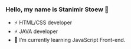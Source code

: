 ### Hello, my name is Stanimir Stoew 👋
- ⚡ HTML/CSS developer
- ⚡ JAVA developer
- 🌱 I’m currently learning JavaScript Front-end.



<!--
**sstoew93/sstoew93** is a ✨ _special_ ✨ repository because its `README.md` (this file) appears on your GitHub profile.

Here are some ideas to get you started:

- 🔭 I’m currently working on ...
- 🌱 I’m currently learning ...
- 👯 I’m looking to collaborate on ...
- 🤔 I’m looking for help with ...
- 💬 Ask me about ...
- 📫 How to reach me: ...
- 😄 Pronouns: ...
- ⚡ Fun fact: ...
-->
